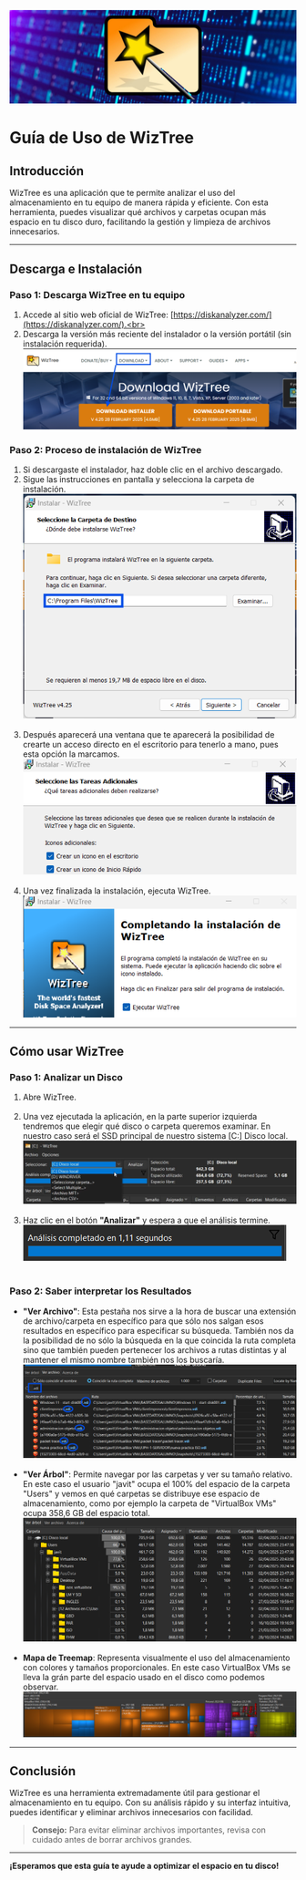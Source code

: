 ![Foto de cabecera de pagina](imagenes/wiztreefotocabeceraa.jpg)

# Guía de Uso de WizTree

## Introducción

WizTree es una aplicación que te permite analizar el uso del almacenamiento en tu equipo de manera rápida y eficiente. Con esta herramienta, puedes visualizar qué archivos y carpetas ocupan más espacio en tu disco duro, facilitando la gestión y limpieza de archivos innecesarios.

---

## Descarga e Instalación

### Paso 1: Descarga WizTree en tu equipo

1. Accede al sitio web oficial de WizTree: [https://diskanalyzer.com/](https://diskanalyzer.com/).<br><br>
2. Descarga la versión más reciente del instalador o la versión portátil (sin instalación requerida).
   ![Instalación de WizTree](imagenes/fotoinstalacionwiztree.png)

### Paso 2: Proceso de instalación de WizTree

1. Si descargaste el instalador, haz doble clic en el archivo descargado.
   <br>
2. Sigue las instrucciones en pantalla y selecciona la carpeta de instalación.
   ![Instalación de WizTree](imagenes/instalacionwiztree.png)<br><br>
3. Después aparecerá una ventana que te aparecerá la posibilidad de crearte un acceso directo en el escritorio para tenerlo a mano, pues esta opción la marcamos.<br>
   ![foto ejecucion app](imagenes/instalacion.png)<br><br>
4. Una vez finalizada la instalación, ejecuta WizTree.<br>
   ![foto ejecucion app](imagenes/ejecutarlaapp.png)<br>

---

## Cómo usar WizTree

### Paso 1: Analizar un Disco

1. Abre WizTree.<br><br>
2. Una vez ejecutada la aplicación, en la parte superior izquierda tendremos que elegir qué disco o carpeta queremos examinar. En nuestro caso será el SSD principal de nuestro sistema [C:] Disco local.<br>![vista previa](imagenes/vistaprincipal.png)<br><br>
3. Haz clic en el botón **"Analizar"** y espera a que el análisis termine.
   ![vista previa](imagenes/foto.png)<br><br>

### Paso 2: Saber interpretar los Resultados

- **"Ver Archivo"**: Esta pestaña nos sirve a la hora de buscar una extensión de archivo/carpeta en específico para que sólo nos salgan esos resultados en específico para especificar su búsqueda. También nos da la posibilidad de no sólo la búsqueda en la que coincida la ruta completa sino que también pueden pertenecer los archivos a rutas distintas y al mantener el mismo nombre también nos los buscaría.
  ![vista previa](imagenes/captura.png)<br><br>
- **"Ver Árbol"**: Permite navegar por las carpetas y ver su tamaño relativo. En este caso el usuario "javit" ocupa el 100% del espacio de la carpeta "Users" y vemos en qué carpetas se distribuye ese espacio de almacenamiento, como por ejemplo la carpeta de "VirtualBox VMs" ocupa 358,6 GB del espacio total.
  ![vista previa](imagenes/capturaarbol.png)<br><br>
- **Mapa de Treemap**: Representa visualmente el uso del almacenamiento con colores y tamaños proporcionales. En este caso VirtualBox VMs se lleva la grán parte del espacio usado en el disco como podemos observar.
  ![vista previa](imagenes/capturasi.png)<br>

---

## Conclusión

WizTree es una herramienta extremadamente útil para gestionar el almacenamiento en tu equipo. Con su análisis rápido y su interfaz intuitiva, puedes identificar y eliminar archivos innecesarios con facilidad.

> **Consejo:** Para evitar eliminar archivos importantes, revisa con cuidado antes de borrar archivos grandes.

---

**¡Esperamos que esta guía te ayude a optimizar el espacio en tu disco!**

